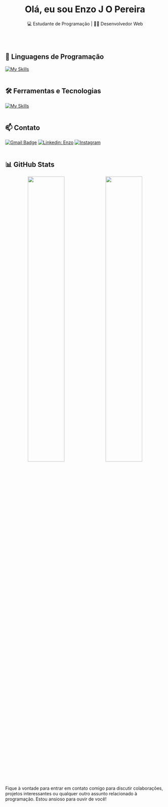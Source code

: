 <h1 align="center"> Olá, eu sou Enzo J O Pereira</h1>

<p align="center">
  💻 Estudante de Programação | 👨‍💻 Desenvolvedor Web
</p><br><br>


## 🚀 Linguagens de Programação
[![My Skills](https://skillicons.dev/icons?i=javascript,php)](https://skillicons.dev)<br><br>

## 🛠️ Ferramentas e Tecnologias
[![My Skills](https://skillicons.dev/icons?i=html,css,nodejs,ts,react,vscode,postman,mysql,mongodb,git,github)](https://skillicons.dev)<br><br>

## 📫 Contato

[![Gmail Badge](https://img.shields.io/badge/-enzopereira6823@gmail.com-006bed?style=flat-square&logo=Gmail&logoColor=white&link=mailto:enzopereira6823@gmail.com)](mailto:Enzo)
[![Linkedin: Enzo](https://img.shields.io/badge/-enzooliveira-blue?style=flat-square&logo=Linkedin&logoColor=white&link=https://www.linkedin.com/in/enzo-oliveira-162b97271/)](https://www.linkedin.com/in/enzo-oliveira-162b97271/)
[![Instagram](https://img.shields.io/badge/-enzojop05-purple?style=flat-square&logo=Instagram&logoColor=white&link=https://www.instagram.com/enzo.jop05/)](https://www.instagram.com/enzo.jop05/) <br><br>


## 📊 GitHub Stats  
<div align="center">
  <img src="https://github-readme-stats.vercel.app/api?username=enzojop&show_icons=true&theme=react&hide_border=true" width="48%" />
  <img src="https://github-readme-stats.vercel.app/api/top-langs/?username=enzojop&layout=compact&theme=react&hide_border=true" width="48%" />
</div><br><br>

Fique à vontade para entrar em contato comigo para discutir colaborações, projetos interessantes ou qualquer outro assunto relacionado à programação. Estou ansioso para ouvir de você!  <br><br>
